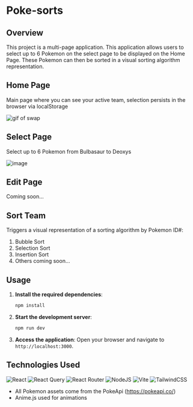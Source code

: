 # Poke-sorts

## Overview

This project is a multi-page application. This application allows users to select up to 6 Pokemon on the select page to be displayed on the Home Page. These Pokemon can then be sorted in a visual sorting algorithm representation.

## Home Page
Main page where you can see your active team, selection persists in the browser via localStorage

![gif of swap](https://media.giphy.com/media/v1.Y2lkPTc5MGI3NjExZjQ5bmk4bjc5Z3gxcW55N2dlNm9lamRxZnc4d3M3anNrMWlrdWNyMiZlcD12MV9pbnRlcm5hbF9naWZfYnlfaWQmY3Q9Zw/WMW9nj07NxUFJmkwce/giphy.gif)


## Select Page
Select up to 6 Pokemon from Bulbasaur to Deoxys

![image](https://github.com/palexandre1/Poke-sorts/assets/19582756/a847f77c-51c4-462b-9d17-40000d700c4a)


## Edit Page
Coming soon...

## Sort Team
Triggers a visual representation of a sorting algorithm by Pokemon ID#:
1. Bubble Sort
2. Selection Sort
3. Insertion Sort
4. Others coming soon...



## Usage

1. **Install the required dependencies**:
    ```bash
    npm install
    ```

2. **Start the development server**:
    ```bash
    npm run dev
    ```
3. **Access the application**:
    Open your browser and navigate to `http://localhost:3000`.


## Technologies Used
![React](https://img.shields.io/badge/react-%2320232a.svg?style=for-the-badge&logo=react&logoColor=%2361DAFB)
![React Query](https://img.shields.io/badge/-React%20Query-FF4154?style=for-the-badge&logo=react%20query&logoColor=white)
![React Router](https://img.shields.io/badge/React_Router-CA4245?style=for-the-badge&logo=react-router&logoColor=white)
![NodeJS](https://img.shields.io/badge/node.js-6DA55F?style=for-the-badge&logo=node.js&logoColor=white)
![Vite](https://img.shields.io/badge/vite-%23646CFF.svg?style=for-the-badge&logo=vite&logoColor=white)
![TailwindCSS](https://img.shields.io/badge/tailwindcss-%2338B2AC.svg?style=for-the-badge&logo=tailwind-css&logoColor=white)
- All Pokemon assets come from the PokeApi (https://pokeapi.co/)
- Anime.js used for animations
